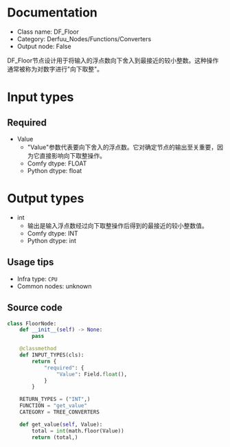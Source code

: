 
# Documentation
- Class name: DF_Floor
- Category: Derfuu_Nodes/Functions/Converters
- Output node: False

DF_Floor节点设计用于将输入的浮点数向下舍入到最接近的较小整数。这种操作通常被称为对数字进行"向下取整"。

# Input types
## Required
- Value
    - "Value"参数代表要向下舍入的浮点数。它对确定节点的输出至关重要，因为它直接影响向下取整操作。
    - Comfy dtype: FLOAT
    - Python dtype: float

# Output types
- int
    - 输出是输入浮点数经过向下取整操作后得到的最接近的较小整数值。
    - Comfy dtype: INT
    - Python dtype: int


## Usage tips
- Infra type: `CPU`
- Common nodes: unknown


## Source code
```python
class FloorNode:
    def __init__(self) -> None:
        pass

    @classmethod
    def INPUT_TYPES(cls):
        return {
            "required": {
                "Value": Field.float(),
            }
        }

    RETURN_TYPES = ("INT",)
    FUNCTION = "get_value"
    CATEGORY = TREE_CONVERTERS

    def get_value(self, Value):
        total = int(math.floor(Value))
        return (total,)

```
